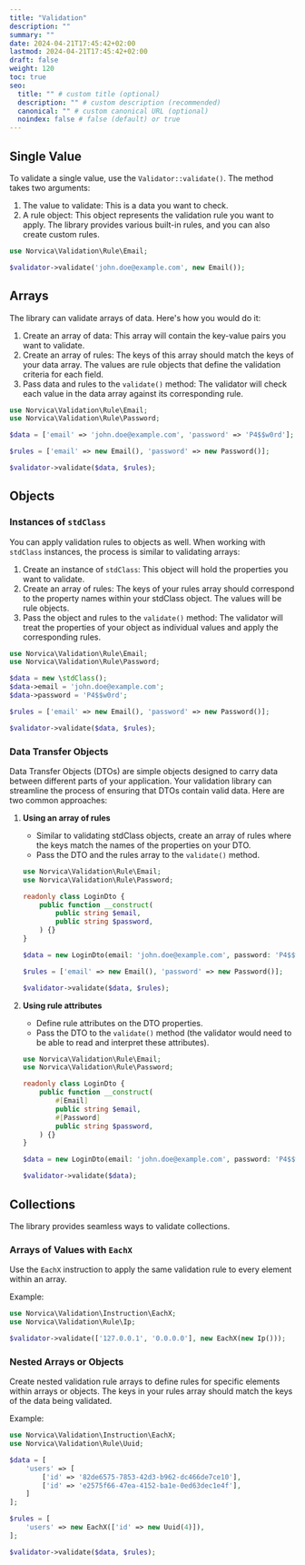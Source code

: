 ```yaml
---
title: "Validation"
description: ""
summary: ""
date: 2024-04-21T17:45:42+02:00
lastmod: 2024-04-21T17:45:42+02:00
draft: false
weight: 120
toc: true
seo:
  title: "" # custom title (optional)
  description: "" # custom description (recommended)
  canonical: "" # custom canonical URL (optional)
  noindex: false # false (default) or true
---
```


## Single Value

To validate a single value, use the `Validator::validate()`. The method takes two arguments:

1. The value to validate: This is a data you want to check.
2. A rule object: This object represents the validation rule you want to apply. The library provides various built-in
   rules, and you can also create custom rules.

```php
use Norvica\Validation\Rule\Email;

$validator->validate('john.doe@example.com', new Email());
```

## Arrays

The library can validate arrays of data. Here's how you would do it:

1. Create an array of data: This array will contain the key-value pairs you want to validate.
2. Create an array of rules: The keys of this array should match the keys of your data array. The values are rule
   objects that define the validation criteria for each field.
3. Pass data and rules to the `validate()` method: The validator will check each value in the data array against its
   corresponding rule.

```php
use Norvica\Validation\Rule\Email;
use Norvica\Validation\Rule\Password;

$data = ['email' => 'john.doe@example.com', 'password' => 'P4$$w0rd'];

$rules = ['email' => new Email(), 'password' => new Password()];

$validator->validate($data, $rules);
```

## Objects

### Instances of `stdClass`

You can apply validation rules to objects as well. When working with `stdClass` instances, the process is similar to
validating arrays:

1. Create an instance of `stdClass`: This object will hold the properties you want to validate.
2. Create an array of rules: The keys of your rules array should correspond to the property names within your stdClass
   object. The values will be rule objects.
3. Pass the object and rules to the `validate()` method: The validator will treat the properties of your object as
   individual values and apply the corresponding rules.

```php
use Norvica\Validation\Rule\Email;
use Norvica\Validation\Rule\Password;

$data = new \stdClass();
$data->email = 'john.doe@example.com';
$data->password = 'P4$$w0rd';

$rules = ['email' => new Email(), 'password' => new Password()];

$validator->validate($data, $rules);
```

### Data Transfer Objects

Data Transfer Objects (DTOs) are simple objects designed to carry data between different parts of your application. Your
validation library can streamline the process of ensuring that DTOs contain valid data. Here are two common approaches:

1. **Using an array of rules**
    - Similar to validating stdClass objects, create an array of rules where the keys match the names of the properties
      on your DTO.
    - Pass the DTO and the rules array to the `validate()` method.

    ```php
    use Norvica\Validation\Rule\Email;
    use Norvica\Validation\Rule\Password;

    readonly class LoginDto {
        public function __construct(
            public string $email,
            public string $password,
        ) {}
    }

    $data = new LoginDto(email: 'john.doe@example.com', password: 'P4$$w0rd');

    $rules = ['email' => new Email(), 'password' => new Password()];

    $validator->validate($data, $rules);
    ```

2. **Using rule attributes**
    - Define rule attributes on the DTO properties.
    - Pass the DTO to the `validate()` method (the validator would need to be able to read and interpret these
      attributes).

    ```php
    use Norvica\Validation\Rule\Email;
    use Norvica\Validation\Rule\Password;

    readonly class LoginDto {
        public function __construct(
            #[Email]
            public string $email,
            #[Password]
            public string $password,
        ) {}
    }

    $data = new LoginDto(email: 'john.doe@example.com', password: 'P4$$w0rd');

    $validator->validate($data);
    ```

## Collections

The library provides seamless ways to validate collections.

### Arrays of Values with `EachX`

Use the `EachX` instruction to apply the same validation rule to every element within an array.

Example:

```php
use Norvica\Validation\Instruction\EachX;
use Norvica\Validation\Rule\Ip;

$validator->validate(['127.0.0.1', '0.0.0.0'], new EachX(new Ip()));

```

### Nested Arrays or Objects

Create nested validation rule arrays to define rules for specific elements within arrays or objects.
The keys in your rules array should match the keys of the data being validated.

Example:

```php
use Norvica\Validation\Instruction\EachX;
use Norvica\Validation\Rule\Uuid;

$data = [
    'users' => [
        ['id' => '82de6575-7853-42d3-b962-dc466de7ce10'],
        ['id' => 'e2575f66-47ea-4152-ba1e-0ed63dec1e4f'],
    ]
];

$rules = [
    'users' => new EachX(['id' => new Uuid(4)]),
];

$validator->validate($data, $rules);
```
